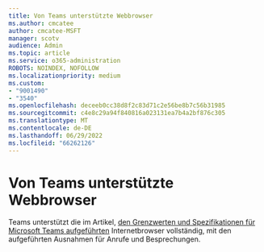 ```yaml
---
title: Von Teams unterstützte Webbrowser
ms.author: cmcatee
author: cmcatee-MSFT
manager: scotv
audience: Admin
ms.topic: article
ms.service: o365-administration
ROBOTS: NOINDEX, NOFOLLOW
ms.localizationpriority: medium
ms.custom:
- "9001490"
- "3540"
ms.openlocfilehash: deceeb0cc38d8f2c83d71c2e56be8b7c56b31985
ms.sourcegitcommit: c4e8c29a94f840816a023131ea7b4a2bf876c305
ms.translationtype: MT
ms.contentlocale: de-DE
ms.lasthandoff: 06/29/2022
ms.locfileid: "66262126"
---
```

# <a name="teams-supported-web-browsers"></a>Von Teams unterstützte Webbrowser

Teams unterstützt die im Artikel, [den Grenzwerten und Spezifikationen für Microsoft Teams aufgeführten](https://docs.microsoft.com/microsoftteams/limits-specifications-teams#browsers) Internetbrowser vollständig, mit den aufgeführten Ausnahmen für Anrufe und Besprechungen.